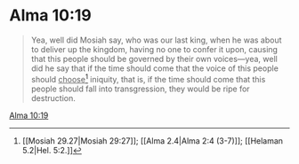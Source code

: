 # Alma 10:19

> Yea, well did Mosiah say, who was our last king, when he was about to deliver up the kingdom, having no one to confer it upon, causing that this people should be governed by their own voices—yea, well did he say that if the time should come that the voice of this people should <u>choose</u>[^a] iniquity, that is, if the time should come that this people should fall into transgression, they would be ripe for destruction.

[Alma 10:19](https://www.churchofjesuschrist.org/study/scriptures/bofm/alma/10?lang=eng&id=p19#p19)


[^a]: [[Mosiah 29.27|Mosiah 29:27]]; [[Alma 2.4|Alma 2:4 (3-7)]]; [[Helaman 5.2|Hel. 5:2.]]
